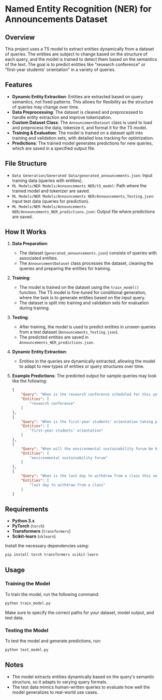 # Named Entity Recognition (NER) for Announcements Dataset

## Overview
This project uses a T5 model to extract entities dynamically from a dataset of queries. The entities are subject to change based on the structure of each query, and the model is trained to detect them based on the semantics of the text. The goal is to predict entities like "research conference" or "first-year students' orientation" in a variety of queries.

## Features
- **Dynamic Entity Extraction**: Entities are extracted based on query semantics, not fixed patterns. This allows for flexibility as the structure of queries may change over time.
- **Data Preprocessing**: The dataset is cleaned and preprocessed to handle entity extraction and improve tokenization.
- **Custom Dataset Class**: The `AnnouncementDataset` class is used to load and preprocess the data, tokenize it, and format it for the T5 model.
- **Training & Evaluation**: The model is trained on a dataset split into training and validation sets, with detailed loss tracking for optimization.
- **Predictions**: The trained model generates predictions for new queries, which are saved in a specified output file.

## File Structure
- `Data Generation/Generated Data/generated_announcements.json`: Input training data (queries with entities).
- `ML Models/NER Models/Announcements NER/t5_model`: Path where the trained model and tokenizer are saved.
- `ML Models/NER Models/Announcements NER/Announcements_Testing.json`: Input test data (queries for prediction).
- `ML Models/NER Models/Announcements NER/Announcements_NER_predictions.json`: Output file where predictions are saved.

## How It Works
1. **Data Preparation**: 
   - The dataset (`generated_announcements.json`) consists of queries with associated entities.
   - The `AnnouncementDataset` class processes the dataset, cleaning the queries and preparing the entities for training.

2. **Training**:
   - The model is trained on the dataset using the `train_model()` function. The T5 model is fine-tuned for conditional generation, where the task is to generate entities based on the input query.
   - The dataset is split into training and validation sets for evaluation during training.

3. **Testing**:
   - After training, the model is used to predict entities in unseen queries from a test dataset (`Announcements_Testing.json`).
   - The predicted entities are saved in `Announcements_NER_predictions.json`.

4. **Dynamic Entity Extraction**:
   - Entities in the queries are dynamically extracted, allowing the model to adapt to new types of entities or query structures over time.
   
5. **Example Predictions**:
   The predicted output for sample queries may look like the following:

   ```json
   {
       "Query": "When is the research conference scheduled for this year?",
       "Entities": [
           "research conference"
       ]
   },
   {
       "Query": "When is the first-year students' orientation taking place?",
       "Entities": [
           "first-year students' orientation"
       ]
   },
   {
       "Query": "When will the environmental sustainability forum be held this year?",
       "Entities": [
           "environmental sustainability forum"
       ]
   },
   {
       "Query": "When is the last day to withdraw from a class this semester?",
       "Entities": [
           "last day to withdraw from a class"
       ]
   }
   ```

## Requirements
- **Python 3.x**
- **PyTorch** (`torch`)
- **Transformers** (`transformers`)
- **Scikit-learn** (`sklearn`)

Install the necessary dependencies using:

```bash
pip install torch transformers scikit-learn
```

## Usage

### Training the Model
To train the model, run the following command:
```bash
python train_model.py
```
Make sure to specify the correct paths for your dataset, model output, and test data.

### Testing the Model
To test the model and generate predictions, run:
```bash
python test_model.py
```

## Notes
- The model extracts entities dynamically based on the query's semantic structure, so it adapts to varying query formats.
- The test data mimics human-written queries to evaluate how well the model generalizes to real-world use cases.
